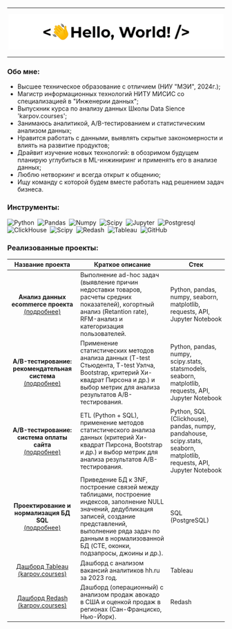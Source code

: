 <!-- <h1 align="center">Привет, я Дмитрий! 👋</h1> -->

<!-- <div style="text-align: center;">
    <img src="https://user-images.githubusercontent.com/74038190/212749447-bfb7e725-6987-49d9-ae85-2015e3e7cc41.gif" width="400" />
</div> -->
<!-- <br/> -->
<!-- Впервые познакомился с аналитикой в "Транснефтьэнерго" и с тех пор анализ данных неотъемлимая часть моего профессионального пути. -->

------------------------------------
<p align="center">
    <img src="https://github.com/PonomarenkoDA/ABtesting-delivery-app/blob/main/my_gift.gif?raw=true" width="500" />
</p>

------------------------------------

### Обо мне:

- Высшее техническое образование с отличием (НИУ "МЭИ", 2024г.);
- Магистр информационных технологий НИТУ МИСИС со специализацией в "Инженерии данных";
- Выпускник курса по анализу данных Школы Data Sience 'karpov.courses';
- Занимаюсь аналитикой, A/B-тестированием и статистическим анализом данных;
- Нравится работать с данными, выявлять скрытые закономерности и влиять на развитие продуктов;
- Драйвит изучение новых технологий: в обозримом будущем планирую углубиться в ML-инжиниринг и применять его в анализе данных;
- Люблю нетворкинг и всегда открыт к общению;
- Ищу команду с которой будем вместе работать над решением задач бизнеса.


### Инструменты:

<div>
  <img src="https://img.shields.io/badge/python-white?logo=python&style=for-the-badge" title="Python" alt="Python" height="33"/>&nbsp;
  <img src="https://img.shields.io/badge/pandas-white?logo=pandas&logoColor=blue&style=for-the-badge" title="Pandas" alt="Pandas" height="33"/>&nbsp;
  <img src="https://img.shields.io/badge/numpy-white?logo=numpy&logoColor=blue&style=for-the-badge" title="Numpy" alt="Numpy" height="33"/>&nbsp;
  <img src="https://img.shields.io/badge/Scipy-white?logo=Scipy&logoColor=black&style=for-the-badge" title="Scipy" alt="Scipy" height="33"/>&nbsp;
  <img src="https://img.shields.io/badge/Jupyter_notebook-white?logo=Jupyter&style=for-the-badge" title="Jupyter" alt="Jupyter" height="33"/>&nbsp;
  <img src="https://img.shields.io/badge/postgresql-white?logo=Postgresql&logoColor=blue&style=for-the-badge" title="Postgresql" alt="Postgresql" height="33"/>&nbsp;
  <img src="https://img.shields.io/badge/Clickhouse-white?logo=Clickhouse&style=for-the-badge" title="ClickHouse" alt="ClickHouse" height="33"/>&nbsp;
  <img src="https://img.shields.io/badge/seaborn-white?logo=plotly&logoColor=black&style=for-the-badge" title="Scipy" alt="Scipy" height="33"/>&nbsp;
  <img src="https://img.shields.io/badge/redash-white?logo=redash&logoColor=pin&style=for-the-badge" title="Redash" alt="Redash" height="33"/>&nbsp;
  <img src="https://img.shields.io/badge/Tableau-white?logo=Tableau&s&logoColor=yellow&style=for-the-badge" title="Tableau" alt="Tableau" height="33"/>&nbsp;
  <img src="https://img.shields.io/badge/git-white?logo=git&logoColor=black&style=for-the-badge" title="GitHub" alt="GitHub" height="33"/>&nbsp;
</div>

### Реализованные проекты:

| Название проекта  | Краткое описание | Стек |
| :-------------: | ------------- | --- |
| **Анализ данных <br/> ecommerce проекта** <br/> [(подробнее)](https://github.com/PonomarenkoDA/e-commerce-project) | Выполнение ad-hoc задач (выявление причин недоставки товаров, расчеты средних показателей), когортный анализ (Retantion rate), RFM-анализ и категоризация пользователей.  | Python, pandas, numpy, seaborn, matplotlib, requests, API, Jupyter Notebook | 
| **A/B-тестирование: рекомендательная система** [(подробнее)](https://github.com/PonomarenkoDA/abtesting-recommend-sys) | Применение статистических методов анализа данных (T-test Стьюдента, T-test Уэлча, Bootstrap, критерий Хи-квадрат Пирсона и др.) и выбор метрик для анализа результатов A/B-тестирования.| Python, pandas, numpy, scipy.stats, statsmodels, seaborn, matplotlib, requests, API, Jupyter Notebook |
| **A/B-тестирование: <br/> система оплаты сайта** <br/> [(подробнее)](https://github.com/PonomarenkoDA/abtesting-payment-sys) | ETL (Python + SQL), применение методов статистического анализа данных (критерий Хи-квадрат Пирсона, Bootstrap и др.) и выбор метрик для анализа результатов A/B-тестирования.| Python, SQL (Clickhouse), pandas, numpy, pandahouse, scipy.stats, seaborn, matplotlib, requests, API, Jupyter Notebook |
| **Проектирование и нормализация БД SQL** <br/> [(подробнее)](https://github.com/PonomarenkoDA/postgresql) | Приведение БД к 3NF, построение связей между таблицами, построение индексов, заполнение NULL значений, дедубликация записей, создание представлений, выполнение ряда задач по данным в нормализованной БД (CTE, оконки, подзапросы, джоины и др.).| SQL (PostgreSQL) |
| [Дашборд Tableau (karpov.courses)](https://public.tableau.com/app/profile/dmitriy.ponomarenko/viz/HHruanalytics/example) | Дашборд с анализом вакансий аналитиков hh.ru за 2023 год. | Tableau |
| [Дашборд Redash (karpov.courses)](https://bit.ly/RedashDashboards) | Дашборд (операционный) с анализом продаж авокадо в США и оценкой продаж в регионах (Сан-Франциско, Нью-Йорк).| Redash |
